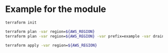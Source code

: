# Example for the module

```sh
terraform init

terraform plan -var region=${AWS_REGION}
terraform plan -var region=${AWS_REGION} -var prefix=example -var drain_asg_names='["example-asg"]'

terraform apply -var region=${AWS_REGION}
```
